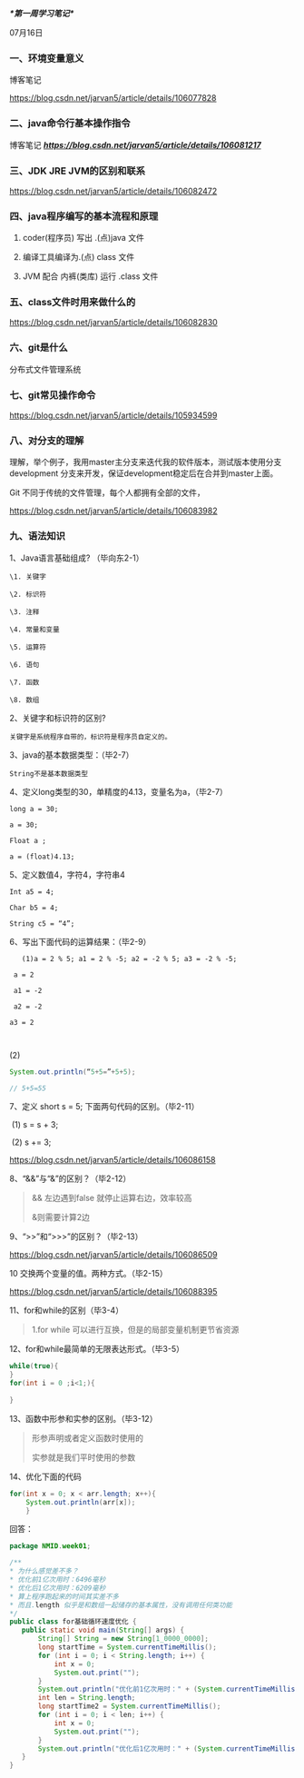 ***\*第一周学习笔记\****

07月16日

### 一、环境变量意义

博客笔记

https://blog.csdn.net/jarvan5/article/details/106077828



### 二、java命令行基本操作指令
博客笔记
***https://blog.csdn.net/jarvan5/article/details/106081217***

### 三、JDK JRE JVM的区别和联系

https://blog.csdn.net/jarvan5/article/details/106082472

### 四、java程序编写的基本流程和原理



1. coder(程序员) 写出 .(点)java 文件

2. 编译工具编译为.(点) class 文件

3. JVM 配合 内裤(类库) 运行 .class 文件

 

### 五、class文件时用来做什么的

https://blog.csdn.net/jarvan5/article/details/106082830

### 六、git是什么

分布式文件管理系统

### 七、git常见操作命令

https://blog.csdn.net/jarvan5/article/details/105934599

### 八、对分支的理解

理解，举个例子，我用master主分支来迭代我的软件版本，测试版本使用分支 development 分支来开发，保证development稳定后在合并到master上面。

Git 不同于传统的文件管理，每个人都拥有全部的文件，

https://blog.csdn.net/jarvan5/article/details/106083982

### 九、语法知识

1、Java语言基础组成? （毕向东2-1）

```
\1. 关键字 

\2. 标识符

\3. 注释

\4. 常量和变量

\5. 运算符

\6. 语句

\7. 函数

\8. 数组
```

2、关键字和标识符的区别?

```
关键字是系统程序自带的，标识符是程序员自定义的。
```

 

3、java的基本数据类型：（毕2-7）

```
String不是基本数据类型
```



4、定义long类型的30，单精度的4.13，变量名为a，（毕2-7） 

```
long a = 30;

a = 30;

Float a ;

a = (float)4.13;
```



5、定义数值4，字符4，字符串4

```
Int a5 = 4;

Char b5 = 4;

String c5 = “4”;
```

 

6、写出下面代码的运算结果：（毕2-9）

````
   (1)a = 2 % 5; a1 = 2 % -5; a2 = -2 % 5; a3 = -2 % -5;

 a = 2

 a1 = -2

 a2 = -2

a3 = 2

 
````



   (2)

```java 
System.out.println(“5+5=”+5+5);

// 5+5=55

```



7、定义 short s = 5; 下面两句代码的区别。（毕2-11）

​    (1) s = s + 3;

​    (2) s += 3;

https://blog.csdn.net/jarvan5/article/details/106086158

 

8、“&&”与“&”的区别？（毕2-12）

>&& 左边遇到false 就停止运算右边，效率较高
>
>&则需要计算2边

9、“>>”和“>>>”的区别？（毕2-13）  



https://blog.csdn.net/jarvan5/article/details/106086509



10 交换两个变量的值。两种方式。（毕2-15）



https://blog.csdn.net/jarvan5/article/details/106088395



11、for和while的区别（毕3-4）

>
>
>1.for while 可以进行互换，但是的局部变量机制更节省资源

 

12、for和while最简单的无限表达形式。（毕3-5）

 ```java
while(true){
}
for(int i = 0 ;i<1;){
  
}
 ```



13、函数中形参和实参的区别。（毕3-12）  



>形参声明或者定义函数时使用的
>
>实参就是我们平时使用的参数



14、优化下面的代码

```java
for(int x = 0; x < arr.length; x++){
	System.out.println(arr[x]); 
	}
```

回答：

 ```Java
package NMID.week01;

/**
 * 为什么感觉差不多？
 * 优化前1亿次用时：6496毫秒
 * 优化后1亿次用时：6209毫秒
 * 算上程序跑起来的时间其实差不多
 * 而且.length 似乎是和数组一起储存的基本属性，没有调用任何类功能
 */
public class for基础循环速度优化 {
    public static void main(String[] args) {
        String[] String = new String[1_0000_0000];
        long startTime = System.currentTimeMillis();
        for (int i = 0; i < String.length; i++) {
            int x = 0;
            System.out.print("");
        }
        System.out.println("优化前1亿次用时：" + (System.currentTimeMillis() - startTime) + "毫秒");
        int len = String.length;
        long startTime2 = System.currentTimeMillis();
        for (int i = 0; i < len; i++) {
            int x = 0;
            System.out.print("");
        }
        System.out.println("优化后1亿次用时：" + (System.currentTimeMillis() - startTime2) + "毫秒");
    }
}

 ```

